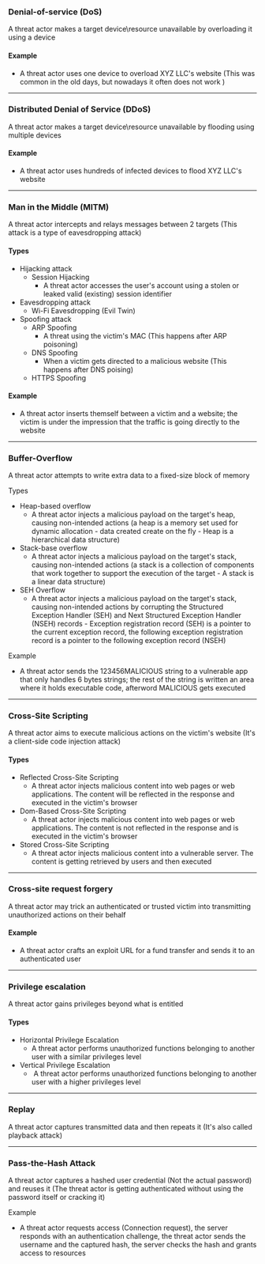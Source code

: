### Denial-of-service (DoS)

A threat actor makes a target device\\resource unavailable by overloading it using a device

#### Example

*   A threat actor uses one device to overload XYZ LLC's website (This was common in the old days, but nowadays it often does not work )

* * *

### Distributed Denial of Service (DDoS)

A threat actor makes a target device\\resource unavailable by flooding using multiple devices

#### Example

*   A threat actor uses hundreds of infected devices to flood XYZ LLC's website

* * *

### Man in the Middle (MITM)

A threat actor intercepts and relays messages between 2 targets (This attack is a type of eavesdropping attack)

#### Types

*   Hijacking attack
    *   Session Hijacking
        *   A threat actor accesses the user's account using a stolen or leaked valid (existing) session identifier
*   Eavesdropping attack  
    *   Wi-Fi Eavesdropping (Evil Twin)
*   Spoofing attack
    *   ARP Spoofing
        *   A threat using the victim's MAC (This happens after ARP poisoning)
    *   DNS Spoofing
        *   When a victim gets directed to a malicious website (This happens after DNS poising)
    *   HTTPS Spoofing

#### Example

*   A threat actor inserts themself between a victim and a website; the victim is under the impression that the traffic is going directly to the website

* * *

### Buffer-Overflow

A threat actor attempts to write extra data to a fixed-size block of memory

Types

*   Heap-based overflow
    *   A threat actor injects a malicious payload on the target's heap, causing non-intended actions (a heap is a memory set used for dynamic allocation - data created create on the fly - Heap is a hierarchical data structure)
*   Stack-base overflow
    *   A threat actor injects a malicious payload on the target's stack, causing non-intended actions (a stack is a collection of components that work together to support the execution of the target - A stack is a linear data structure)
*   SEH Overflow
    *   A threat actor injects a malicious payload on the target's stack, causing non-intended actions by corrupting the Structured Exception Handler (SEH) and Next Structured Exception Handler (NSEH) records - Exception registration record (SEH) is a pointer to the current exception record, the following exception registration record is a pointer to the following exception record (NSEH)

Example

*   A threat actor sends the 123456MALICIOUS string to a vulnerable app that only handles 6 bytes strings; the rest of the string is written an area where it holds executable code, afterword MALICIOUS gets executed

* * *

### Cross-Site Scripting

A threat actor aims to execute malicious actions on the victim's website (It's a client-side code injection attack)

#### Types

*   Reflected Cross-Site Scripting
    *   A threat actor injects malicious content into web pages or web applications. The content will be reflected in the response and executed in the victim's browser
*   Dom-Based Cross-Site Scripting
    *   A threat actor injects malicious content into web pages or web applications. The content is not reflected in the response and is executed in the victim's browser
*   Stored Cross-Site Scripting
    *   A threat actor injects malicious content into a vulnerable server. The content is getting retrieved by users and then executed

* * *

### Cross-site request forgery

A threat actor may trick an authenticated or trusted victim into transmitting unauthorized actions on their behalf

#### Example

*   A threat actor crafts an exploit URL for a fund transfer and sends it to an authenticated user

* * *

### Privilege escalation

A threat actor gains privileges beyond what is entitled

#### Types

*   Horizontal Privilege Escalation
    *   A threat actor performs unauthorized functions belonging to another user with a similar privileges level
*   Vertical Privilege Escalation
    *    A threat actor performs unauthorized functions belonging to another user with a higher privileges level 

* * *

### Replay

A threat actor captures transmitted data and then repeats it (It's also called playback attack)

* * *

### Pass-the-Hash Attack

A threat actor captures a hashed user credential (Not the actual password) and reuses it (The threat actor is getting authenticated without using the password itself or cracking it)

Example

*   A threat actor requests access (Connection request), the server responds with an authentication challenge, the threat actor sends the username and the captured hash, the server checks the hash and grants access to resources
